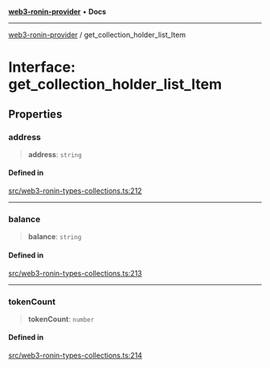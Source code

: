 [**web3-ronin-provider**](../README.md) • **Docs**

***

[web3-ronin-provider](../globals.md) / get\_collection\_holder\_list\_Item

# Interface: get\_collection\_holder\_list\_Item

## Properties

### address

> **address**: `string`

#### Defined in

[src/web3-ronin-types-collections.ts:212](https://github.com/chuacw/web3-ronin-provider/blob/56fda69eb1bad2d2fd8f29422ffb14cf65ae3973/src/web3-ronin-types-collections.ts#L212)

***

### balance

> **balance**: `string`

#### Defined in

[src/web3-ronin-types-collections.ts:213](https://github.com/chuacw/web3-ronin-provider/blob/56fda69eb1bad2d2fd8f29422ffb14cf65ae3973/src/web3-ronin-types-collections.ts#L213)

***

### tokenCount

> **tokenCount**: `number`

#### Defined in

[src/web3-ronin-types-collections.ts:214](https://github.com/chuacw/web3-ronin-provider/blob/56fda69eb1bad2d2fd8f29422ffb14cf65ae3973/src/web3-ronin-types-collections.ts#L214)
